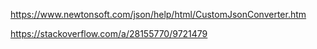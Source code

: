 https://www.newtonsoft.com/json/help/html/CustomJsonConverter.htm

https://stackoverflow.com/a/28155770/9721479

